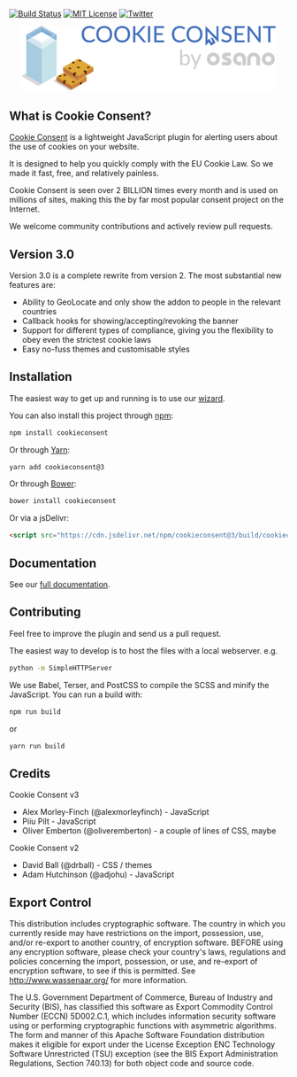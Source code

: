 [![Build Status][bi]][bl]
[![MIT License][li]][ll]
[![Twitter][ti]][tl]

<p align="center"><a href="https://cookieconsent.osano.com"><img width="460" src="images/cookie-consent.png"></a></p>

## What is Cookie Consent?

[Cookie Consent][cl] is a lightweight JavaScript plugin for alerting users about the use of cookies on your website.

It is designed to help you quickly comply with the EU Cookie Law. So we made it fast, free, and relatively painless.

Cookie Consent is seen over 2 BILLION times every month and is used on millions of sites, making this the by far most popular consent project on the Internet.

We welcome community contributions and actively review pull requests.

## Version 3.0

Version 3.0 is a complete rewrite from version 2. The most substantial new features are:

- Ability to GeoLocate and only show the addon to people in the relevant countries
- Callback hooks for showing/accepting/revoking the banner
- Support for different types of compliance, giving you the flexibility to obey even the strictest cookie laws
- Easy no-fuss themes and customisable styles

## Installation

The easiest way to get up and running is to use our [wizard][dll].

You can also install this project through [npm](https://www.npmjs.com/package/cookieconsent):

```sh
npm install cookieconsent
```

Or through [Yarn](https://yarnpkg.com/en/package/cookieconsent):

```sh
yarn add cookieconsent@3
```

Or through [Bower](https://bower.io/):

```sh
bower install cookieconsent
```

Or via a jsDelivr:

```html
<script src="https://cdn.jsdelivr.net/npm/cookieconsent@3/build/cookieconsent.min.js"></script>
```

## Documentation

See our [full documentation][dl].

## Contributing

Feel free to improve the plugin and send us a pull request.

The easiest way to develop is to host the files with a local webserver. e.g.

```sh
python -m SimpleHTTPServer
```

We use Babel, Terser, and PostCSS to compile the SCSS and minify the JavaScript. You can run a build with:

```sh
npm run build
```

or

```sh
yarn run build
```

## Credits

Cookie Consent v3

- Alex Morley-Finch (@alexmorleyfinch) - JavaScript
- Piiu Pilt - JavaScript
- Oliver Emberton (@oliveremberton) - a couple of lines of CSS, maybe

Cookie Consent v2

- David Ball (@drball) - CSS / themes
- Adam Hutchinson (@adjohu) - JavaScript


## Export Control

This distribution includes cryptographic software. The country in which you
currently reside may have restrictions on the import, possession, use, and/or
re-export to another country, of encryption software. BEFORE using any
encryption software, please check your country's laws, regulations and
policies concerning the import, possession, or use, and re-export of encryption
software, to see if this is permitted. See <http://www.wassenaar.org/> for more
information.

The U.S. Government Department of Commerce, Bureau of Industry and Security
(BIS), has classified this software as Export Commodity Control Number (ECCN)
5D002.C.1, which includes information security software using or performing
cryptographic functions with asymmetric algorithms. The form and manner of this
Apache Software Foundation distribution makes it eligible for export under the
License Exception ENC Technology Software Unrestricted (TSU) exception (see the
BIS Export Administration Regulations, Section 740.13) for both object code and
source code.

[li]: https://img.shields.io/badge/license-MIT-brightgreen.svg
[ll]: LICENSE
[bl]: https://travis-ci.org/osano/cookieconsent
[bi]: https://travis-ci.org/osano/cookieconsent.svg?branch=master
[dl]: https://cookieconsent.osano.com/documentation/
[dll]: https://cookieconsent.osano.com/download/
[cl]: https://cookieconsent.osano.com
[ti]: https://img.shields.io/twitter/url/https/osanoatx.svg?style=social
[tl]: https://twitter.com/osanoatx